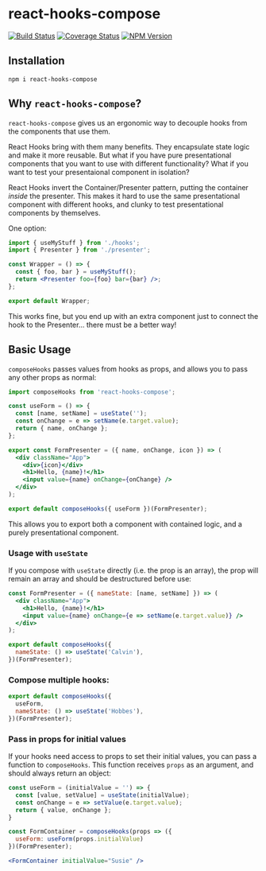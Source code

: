 # react-hooks-compose

[![Build Status](https://travis-ci.com/helloitsjoe/react-hooks-compose.svg?branch=master)](https://travis-ci.com/helloitsjoe/react-hooks-compose)
[![Coverage Status](https://coveralls.io/repos/github/helloitsjoe/react-hooks-compose/badge.svg?branch=master)](https://coveralls.io/github/helloitsjoe/react-hooks-compose?branch=master)
[![NPM Version](https://img.shields.io/npm/v/react-hooks-compose?color=lightgray)](https://www.npmjs.com/package/react-hooks-compose)

## Installation

```
npm i react-hooks-compose
```

## Why `react-hooks-compose`?

`react-hooks-compose` gives us an ergonomic way to decouple hooks from the
components that use them.

React Hooks bring with them many benefits. They encapsulate state logic and make
it more reusable. But what if you have pure presentational components that you
want to use with different functionality? What if you want to test your
presentaional component in isolation?

React Hooks invert the Container/Presenter pattern, putting the container
_inside_ the presenter. This makes it hard to use the same presentational
component with different hooks, and clunky to test presentational components by
themselves.

One option:

```jsx
import { useMyStuff } from './hooks';
import { Presenter } from './presenter';

const Wrapper = () => {
  const { foo, bar } = useMyStuff();
  return <Presenter foo={foo} bar={bar} />;
};

export default Wrapper;
```

This works fine, but you end up with an extra component just to connect the hook
to the Presenter... there must be a better way!

## Basic Usage

`composeHooks` passes values from hooks as props, and allows you to pass any
other props as normal:

```jsx
import composeHooks from 'react-hooks-compose';

const useForm = () => {
  const [name, setName] = useState('');
  const onChange = e => setName(e.target.value);
  return { name, onChange };
};

export const FormPresenter = ({ name, onChange, icon }) => (
  <div className="App">
    <div>{icon}</div>
    <h1>Hello, {name}!</h1>
    <input value={name} onChange={onChange} />
  </div>
);

export default composeHooks({ useForm })(FormPresenter);
```

This allows you to export both a component with contained logic, and a purely
presentational component.

### Usage with `useState`

If you compose with `useState` directly (i.e. the prop is an array), the prop
will remain an array and should be destructured before use:

```jsx
const FormPresenter = ({ nameState: [name, setName] }) => (
  <div className="App">
    <h1>Hello, {name}!</h1>
    <input value={name} onChange={e => setName(e.target.value)} />
  </div>
);

export default composeHooks({
  nameState: () => useState('Calvin'),
})(FormPresenter);
```

### Compose multiple hooks:

```js
export default composeHooks({
  useForm,
  nameState: () => useState('Hobbes'),
})(FormPresenter);
```

### Pass in props for initial values

If your hooks need access to props to set their initial values, you can pass a
function to `composeHooks`. This function receives `props` as an argument, and
should always return an object:

```jsx
const useForm = (initialValue = '') => {
  const [value, setValue] = useState(initialValue);
  const onChange = e => setValue(e.target.value);
  return { value, onChange };
}

const FormContainer = composeHooks(props => ({
  useForm: useForm(props.initialValue)
})(FormPresenter);

<FormContainer initialValue="Susie" />
```
